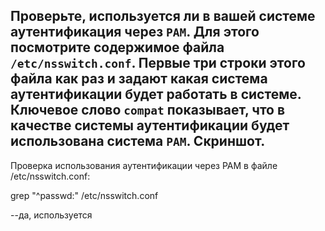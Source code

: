 ## Проверьте, используется ли в вашей системе аутентификация через `PAM`. Для этого посмотрите содержимое файла `/etc/nsswitch.conf`. Первые три строки этого файла как раз и задают какая система аутентификации будет работать в системе. Ключевое слово `compat` показывает, что в качестве системы аутентификации будет использована система `PAM`. Скриншот.

Проверка использования аутентификации через PAM в файле /etc/nsswitch.conf:

grep "^passwd:" /etc/nsswitch.conf 

--да, используется